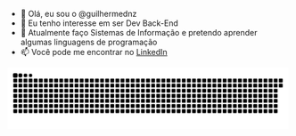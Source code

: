 - 👋 Olá, eu sou o @guilhermednz
- 👀 Eu tenho interesse em ser Dev Back-End
- 🌱 Atualmente faço Sistemas de Informação e pretendo aprender algumas linguagens de programação
- 📫 Você pode me encontrar no [LinkedIn](https://www.linkedin.com/in/guilherme-dnz/)

![snakeanimation](https://github.com/guilhermednz/guilhermednz/blob/output/github-contribution-grid-snake.svg)
